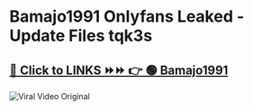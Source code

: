 
 # Bamajo1991 Onlyfans Leaked - Update Files tqk3s

## <h2><a href="https://clipsfans.com/Bamajo1991&ref=git">🔗 Click to LINKS ⏩⏩ 👉 🟢 Bamajo1991 </a></h2>

<a href="https://clipsfans.com/Bamajo1991&ref=git" rel="nofollow" data-target="animated-image.originalLink"><img src="https://i.ibb.co.com/xMMVF88/686577567.gif" alt="Viral Video Original" style="max-width: 100%; display: inline-block;" data-target="animated-image.originalImage"></a>

